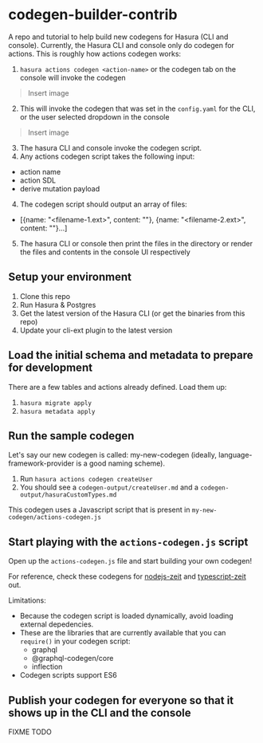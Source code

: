 # codegen-builder-contrib
A repo and tutorial to help build new codegens for Hasura (CLI and console).
Currently, the Hasura CLI and console only do codegen for actions. This is roughly how actions codegen works:
1. `hasura actions codegen <action-name>` or the codegen tab on the console will invoke the codegen
> Insert image
2. This will invoke the codegen that was set in the `config.yaml` for the CLI, or the user selected dropdown in the console
> Insert image
3. The hasura CLI and console invoke the codegen script. 
4. Any actions codegen script takes the following input:
  - action name
  - action SDL
  - derive mutation payload
4. The codegen script should output an array of files:
  - [{name: "<filename-1.ext>", content: "<string>"}, {name: "<filename-2.ext>", content: "<string>"}...]
5. The hasura CLI or console then print the files in the directory or render the files and contents in the console UI respectively

## Setup your environment

1. Clone this repo
2. Run Hasura & Postgres
3. Get the latest version of the Hasura CLI (or get the binaries from this repo)
4. Update your cli-ext plugin to the latest version

## Load the initial schema and metadata to prepare for development

There are a few tables and actions already defined. Load them up:
1. `hasura migrate apply`
2. `hasura metadata apply`

## Run the sample codegen

Let's say our new codegen is called: my-new-codegen (ideally, language-framework-provider is a good naming scheme).

1. Run `hasura actions codegen createUser`
2. You should see a `codegen-output/createUser.md` and a `codegen-output/hasuraCustomTypes.md`

This codegen uses a Javascript script that is present in `my-new-codegen/actions-codegen.js`

## Start playing with the `actions-codegen.js` script

Open up the `actions-codegen.js` file and start building your own codegen!

For reference, check these codegens for [nodejs-zeit]() and [typescript-zeit]() out.

Limitations:
- Because the codegen script is loaded dynamically, avoid loading external depedencies.
- These are the libraries that are currently available that you can `require()` in your codegen script:
  - graphql
  - @graphql-codegen/core
  - inflection
- Codegen scripts support ES6

## Publish your codegen for everyone so that it shows up in the CLI and the console

FIXME 
TODO
